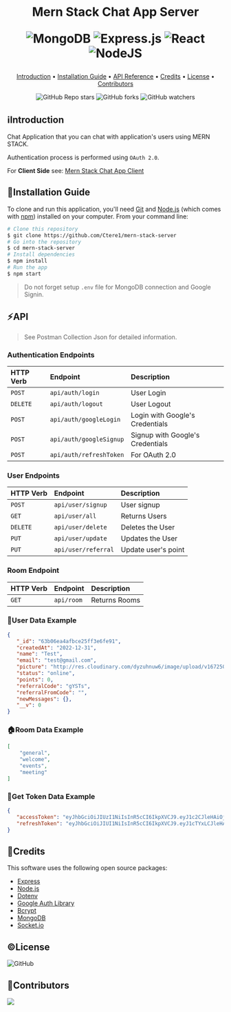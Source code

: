 <h1 align="center">
  Mern Stack Chat App Server 
  <br>
  
  ![MongoDB](https://img.shields.io/badge/MongoDB-%234ea94b.svg?style=for-the-badge&logo=mongodb&logoColor=white)
  ![Express.js](https://img.shields.io/badge/express.js-%23404d59.svg?style=for-the-badge&logo=express&logoColor=%2361DAFB)
  ![React](https://img.shields.io/badge/react-%2320232a.svg?style=for-the-badge&logo=react&logoColor=%2361DAFB)
  ![NodeJS](https://img.shields.io/badge/node.js-6DA55F?style=for-the-badge&logo=node.js&logoColor=white)
</h1>

<p align="center">
  <a href="#introduction">Introduction</a> •
  <a href="#installation-guide">Installation Guide</a> •
  <a href="#api">API Reference</a> •
  <a href="#credits">Credits</a> •
  <a href="#license">License</a> •
  <a href="#contributors">Contributors</a> 
</p>

<div align="center">

![GitHub Repo stars](https://img.shields.io/github/stars/Ctere1/mern-stack-server?style=social)
![GitHub forks](https://img.shields.io/github/forks/Ctere1/mern-stack-server?style=social)
![GitHub watchers](https://img.shields.io/github/watchers/Ctere1/mern-stack-server?style=social)


</div>

## ℹ️Introduction
Chat Application that you can chat with application's users using MERN STACK. 

Authentication process is performed using `OAuth 2.0`.

For **Client Side** see: [Mern Stack Chat App Client](https://github.com/Ctere1/mern-stack-client)

## 💾Installation Guide

To clone and run this application, you'll need [Git](https://git-scm.com) and [Node.js](https://nodejs.org/en/download/) (which comes with [npm](http://npmjs.com)) installed on your computer. From your command line:

```bash
# Clone this repository
$ git clone https://github.com/Ctere1/mern-stack-server
# Go into the repository
$ cd mern-stack-server
# Install dependencies
$ npm install
# Run the app
$ npm start
```
> Do not forget setup `.env` file for MongoDB connection and Google Signin.

## ⚡API
> See Postman Collection Json for detailed information.

### **Authentication Endpoints**

| HTTP Verb   | Endpoint                    | Description                        |               
| :---------- | :-----------------------    |:---------------------------------- |              
| `POST`      | `api/auth/login`            |  User Login                        |  
| `DELETE`    | `api/auth/logout`           |  User Logout                       |     
| `POST`      | `api/auth/googleLogin`      |  Login with Google's Credentials   |     
| `POST`      | `api/auth/googleSignup`     |  Signup with Google's Credentials  |  
| `POST`      | `api/auth/refreshToken`     |  For OAuth 2.0                     |  

### **User Endpoints**

| HTTP Verb   | Endpoint                    | Description                        |
| :---------- | :-----------------------    |:-------------------------------    |
| `POST`      | `api/user/signup`           | User signup                        |
| `GET`       | `api/user/all`              | Returns Users                      |
| `DELETE`    | `api/user/delete`           | Deletes the User                   |
| `PUT`       | `api/user/update`           | Updates the User                   |
| `PUT`       | `api/user/referral`         | Update user's point                |

### **Room Endpoint**

| HTTP Verb   | Endpoint                    | Description                        |
| :---------- | :------------------------   |:---------------------------------  |
| `GET`       | `api/room`                  |  Returns Rooms                     |


### 👤**User Data Example**

```json
{
   "_id": "63b06ea4afbce25ff3e6fe91",
   "createdAt": "2022-12-31",
   "name": "Test",
   "email": "test@gmail.com",
   "picture": "http://res.cloudinary.com/dyzuhnuw6/image/upload/v1672507041/xgiokrhmylqzwblq7hql.png",
   "status": "online",
   "points": 0,
   "referralCode": "gYSTs",
   "referralFromCode": "",
   "newMessages": {},
   "__v": 0
}
```

### 🏠**Room Data Example**

```json
[
    "general",
    "welcome",
    "events",
    "meeting"
]
```

### 🪪**Get Token Data Example**

```json
{
   "accessToken": "eyJhbGciOiJIUzI1NiIsInR5cCI6IkpXVCJ9.eyJ1c2CJleHAiOjE2NzI1OTEwNjF9.7M0htpNmxcgAJuAMC0E_tWn3FMvSgJi5qZ9lD0ZvsNY",
   "refreshToken": "eyJhbGciOiJIUI1NiIsInR5cCI6IkpXVCJ9.eyJ1cTYxLCJleHAiOjE2NzI1OTEzNjF9.kx0Cg8gIKc0by6o14zoVp0FRoWDcx0PI44wvfk0CNlk"
}
```

## 📝Credits

This software uses the following open source packages:

- [Express](https://expressjs.com/)
- [Node.js](https://nodejs.org/)
- [Dotenv](https://github.com/motdotla/dotenv)
- [Google Auth Library](https://github.com/googleapis/google-auth-library-nodejs)
- [Bcrypt](https://github.com/kelektiv/node.bcrypt.js)
- [MongoDB](https://www.mongodb.com/)
- [Socket.io](https://socket.io/)

## ©License
![GitHub](https://img.shields.io/github/license/Ctere1/mern-stack-server)


## 📌Contributors

<a href="https://github.com/Ctere1/">
  <img src="https://contrib.rocks/image?repo=Ctere1/mern-stack-server" />
</a>

